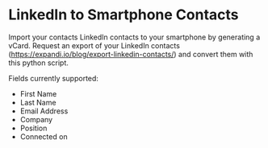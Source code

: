 # LinkedIn to Smartphone Contacts

Import your contacts LinkedIn contacts to your smartphone by generating a vCard. Request an export of your LinkedIn contacts (https://expandi.io/blog/export-linkedin-contacts/) and convert them with this python script.

Fields currently supported:
- First Name
- Last Name
- Email Address
- Company
- Position
- Connected on